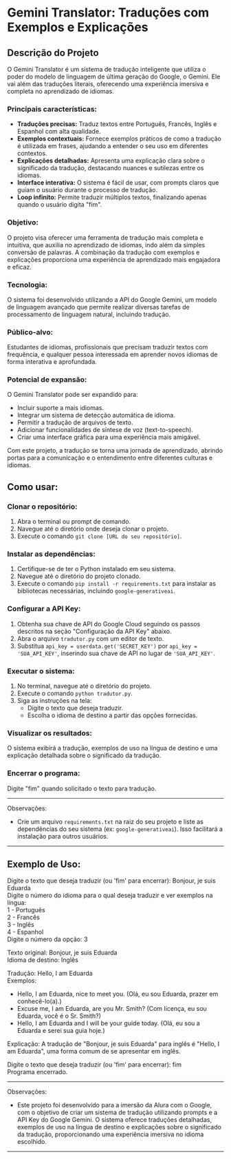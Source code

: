 # Gemini Translator: Traduções com Exemplos e Explicações

## Descrição do Projeto

O Gemini Translator é um sistema de tradução inteligente que utiliza o poder do modelo de linguagem de última geração do Google, o Gemini. Ele vai além das traduções literais, oferecendo uma experiência imersiva e completa no aprendizado de idiomas.

### Principais características:

- **Traduções precisas:** Traduz textos entre Português, Francês, Inglês e Espanhol com alta qualidade.
- **Exemplos contextuais:** Fornece exemplos práticos de como a tradução é utilizada em frases, ajudando a entender o seu uso em diferentes contextos.
- **Explicações detalhadas:** Apresenta uma explicação clara sobre o significado da tradução, destacando nuances e sutilezas entre os idiomas.
- **Interface interativa:** O sistema é fácil de usar, com prompts claros que guiam o usuário durante o processo de tradução.
- **Loop infinito:** Permite traduzir múltiplos textos, finalizando apenas quando o usuário digita "fim".

### Objetivo:

O projeto visa oferecer uma ferramenta de tradução mais completa e intuitiva, que auxilia no aprendizado de idiomas, indo além da simples conversão de palavras. A combinação da tradução com exemplos e explicações proporciona uma experiência de aprendizado mais engajadora e eficaz.

### Tecnologia:

O sistema foi desenvolvido utilizando a API do Google Gemini, um modelo de linguagem avançado que permite realizar diversas tarefas de processamento de linguagem natural, incluindo tradução.

### Público-alvo:

Estudantes de idiomas, profissionais que precisam traduzir textos com frequência, e qualquer pessoa interessada em aprender novos idiomas de forma interativa e aprofundada.

### Potencial de expansão:

O Gemini Translator pode ser expandido para:

- Incluir suporte a mais idiomas.
- Integrar um sistema de detecção automática de idioma.
- Permitir a tradução de arquivos de texto.
- Adicionar funcionalidades de síntese de voz (text-to-speech).
- Criar uma interface gráfica para uma experiência mais amigável.

Com este projeto, a tradução se torna uma jornada de aprendizado, abrindo portas para a comunicação e o entendimento entre diferentes culturas e idiomas.

## Como usar:

### Clonar o repositório:

1. Abra o terminal ou prompt de comando.
2. Navegue até o diretório onde deseja clonar o projeto.
3. Execute o comando `git clone [URL do seu repositório]`.

### Instalar as dependências:

1. Certifique-se de ter o Python instalado em seu sistema.
2. Navegue até o diretório do projeto clonado.
3. Execute o comando `pip install -r requirements.txt` para instalar as bibliotecas necessárias, incluindo `google-generativeai`.

### Configurar a API Key:

1. Obtenha sua chave de API do Google Cloud seguindo os passos descritos na seção "Configuração da API Key" abaixo.
2. Abra o arquivo `tradutor.py` com um editor de texto.
3. Substitua `api_key = userdata.get('SECRET_KEY')` por `api_key = 'SUA_API_KEY'`, inserindo sua chave de API no lugar de `'SUA_API_KEY'`.

### Executar o sistema:

1. No terminal, navegue até o diretório do projeto.
2. Execute o comando `python tradutor.py`.
3. Siga as instruções na tela:
   - Digite o texto que deseja traduzir.
   - Escolha o idioma de destino a partir das opções fornecidas.

### Visualizar os resultados:

O sistema exibirá a tradução, exemplos de uso na língua de destino e uma explicação detalhada sobre o significado da tradução.

### Encerrar o programa:

Digite "fim" quando solicitado o texto para tradução.

---

Observações:

- Crie um arquivo `requirements.txt` na raiz do seu projeto e liste as dependências do seu sistema (ex: `google-generativeai`). Isso facilitará a instalação para outros usuários.

---

## Exemplo de Uso:

Digite o texto que deseja traduzir (ou 'fim' para encerrar): Bonjour, je suis Eduarda  
Digite o número do idioma para o qual deseja traduzir e ver exemplos na língua:  
1 - Português  
2 - Francês  
3 - Inglês  
4 - Espanhol  
Digite o número da opção: 3

Texto original: Bonjour, je suis Eduarda  
Idioma de destino: Inglês

Tradução: Hello, I am Eduarda  
Exemplos:  
- Hello, I am Eduarda, nice to meet you. (Olá, eu sou Eduarda, prazer em conhecê-lo(a).)  
- Excuse me, I am Eduarda, are you Mr. Smith? (Com licença, eu sou Eduarda, você é o Sr. Smith?)  
- Hello, I am Eduarda and I will be your guide today. (Olá, eu sou a Eduarda e serei sua guia hoje.)

Explicação: A tradução de "Bonjour, je suis Eduarda" para inglês é "Hello, I am Eduarda", uma forma comum de se apresentar em inglês.

Digite o texto que deseja traduzir (ou 'fim' para encerrar): fim  
Programa encerrado.

---

Observações:

- Este projeto foi desenvolvido para a imersão da Alura com o Google, com o objetivo de criar um sistema de tradução utilizando prompts e a API Key do Google Gemini. O sistema oferece traduções detalhadas, exemplos de uso na língua de destino e explicações sobre o significado da tradução, proporcionando uma experiência imersiva no idioma escolhido.

---

